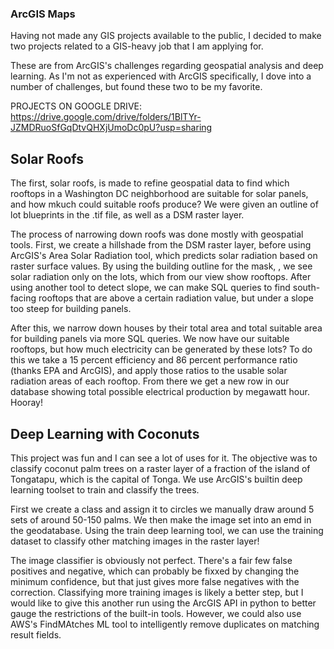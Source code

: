 ### ArcGIS Maps ###

Having not made any GIS projects available to the public, I decided to make two projects related to a GIS-heavy job that I am applying for. 

These are from ArcGIS's challenges regarding geospatial analysis and deep learning. As I'm not as experienced with ArcGIS specifically, I dove into a number of challenges, but found these two to be my favorite.

PROJECTS ON GOOGLE DRIVE:
https://drive.google.com/drive/folders/1BlTYr-JZMDRuoSfGqDtvQHXjUmoDc0pU?usp=sharing

## Solar Roofs ##
The first, solar roofs, is made to refine geospatial data to find which rooftops in a Washington DC neighborhood are suitable for solar panels, and how mkuch could suitable roofs produce? We were given an outline of lot blueprints in the .tif file, as well as a DSM raster layer.

The process of narrowing down roofs was done mostly with geospatial tools. First, we create a hillshade from the DSM raster layer, before using ArcGIS's Area Solar Radiation tool, which predicts solar radiation based on raster surface values. By using the building outline for the mask, , we see solar radiation only on the lots, which from our view show rooftops. After using another tool to detect slope, we can make SQL queries to find south-facing rooftops that are above a certain radiation value, but under a slope too steep for building panels.

After this, we narrow down houses by their total area and total suitable area for building panels via more SQL queries. We now have our suitable rooftops, but how much electricity can be generated by these lots? To do this we take a 15 percent efficiency and 86 percent performance ratio (thanks EPA and ArcGIS), and apply those ratios to the usable solar radiation areas of each rooftop. From there we get a new row in our database showing total possible electrical production by megawatt hour. Hooray!

## Deep Learning with Coconuts ##
This project was fun and I can see a lot of uses for it. The objective was to classify coconut palm trees on a raster layer of a fraction of the island of Tongatapu, which is the capital of Tonga. We use ArcGIS's builtin deep learning toolset to train and classify the trees.

First we create a class and assign it to circles we manually draw around 5 sets of around 50-150 palms. We then make the image set into an emd in the geodatabase. Using the train deep learning tool, we can use the training dataset to classify other matching images in the raster layer!

The image classifier is obviously not perfect. There's a fair few false positives and negative, which can probably be fixxed by changing the minimum confidence, but that just gives more false negatives with the correction. Classifying more training images is likely a better step, but I would like to give this another run using the ArcGIS API in python to better gauge the restrictions of the built-in tools. However, we could also use AWS's FindMAtches ML tool to intelligently remove duplicates on matching result fields.

